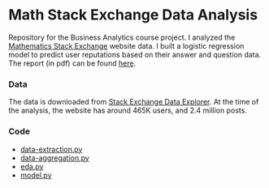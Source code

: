 # Math Stack Exchange Data Analysis

Repository for the Business Analytics course project. I analyzed the [Mathematics Stack Exchange](https://math.stackexchange.com/) website data. I built a logistic regression model to predict user reputations based on their answer and question data. The report (in pdf) can be found [here](report.pdf).

### Data

The data is downloaded from [Stack Exchange Data Explorer](https://data.stackexchange.com/help). At the time of the analysis, the website has around 465K users, and 2.4 million posts.

### Code

* [data-extraction.py](code/data-extraction.py)
* [data-aggregation.py](code/data-aggregation.py)
* [eda.py](code/eda.py)
* [model.py](code/model.py)